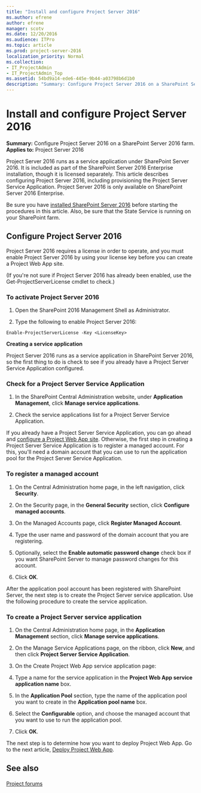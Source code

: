 ```yaml
---
title: "Install and configure Project Server 2016"
ms.author: efrene
author: efrene
manager: scotv
ms.date: 12/20/2016
ms.audience: ITPro
ms.topic: article
ms.prod: project-server-2016
localization_priority: Normal
ms.collection:
- IT_ProjectAdmin
- IT_ProjectAdmin_Top
ms.assetid: 54bd9a14-ede6-445e-9b44-a03798b6d1b0
description: "Summary: Configure Project Server 2016 on a SharePoint Server 2016 farm."
---
```


# Install and configure Project Server 2016
 
 **Summary:** Configure Project Server 2016 on a SharePoint Server 2016 farm.<br/>
**Applies to:** Project Server 2016
  
Project Server 2016 runs as a service application under SharePoint Server 2016. It is included as part of the SharePoint Server 2016 Enterprise installation, though it is licensed separately. This article describes configuring Project Server 2016, including provisioning the Project Server Service Application. Project Server 2016 is only available on SharePoint Server 2016 Enterprise.
  
Be sure you have [installed SharePoint Server 2016](http://technet.microsoft.com/library/8a911115-de8a-4cf3-9701-f5ba78fa8bfc%28Office.14%29.aspx) before starting the procedures in this article. Also, be sure that the State Service is running on your SharePoint farm.
  
## Configure Project Server 2016

Project Server 2016 requires a license in order to operate, and you must enable Project Server 2016 by using your license key before you can create a Project Web App site. 
  
(If you're not sure if Project Server 2016 has already been enabled, use the Get-ProjectServerLicense cmdlet to check.)
  
### To activate Project Server 2016

1. Open the SharePoint 2016 Management Shell as Administrator.
    
2. Type the following to enable Project Server 2016:
    
  ```
  Enable-ProjectServerLicense -Key <LicenseKey>
  ```

 **Creating a service application**
  
Project Server 2016 runs as a service application in SharePoint Server 2016, so the first thing to do is check to see if you already have a Project Server Service Application configured.
  
### Check for a Project Server Service Application

1. In the SharePoint Central Administration website, under **Application Management**, click **Manage service applications**.
    
2. Check the service applications list for a Project Server Service Application.
    
If you already have a Project Server Service Application, you can go ahead and [configure a Project Web App site](deploy-project-web-app.md). Otherwise, the first step in creating a Project Server Service Application is to register a managed account. For this, you'll need a domain account that you can use to run the application pool for the Project Server Service Application.
  
### To register a managed account

1. On the Central Administration home page, in the left navigation, click **Security**.
    
2. On the Security page, in the **General Security** section, click **Configure managed accounts**.
    
3. On the Managed Accounts page, click **Register Managed Account**.
    
4. Type the user name and password of the domain account that you are registering.
    
5. Optionally, select the **Enable automatic password change** check box if you want SharePoint Server to manage password changes for this account.
    
6. Click **OK**.
    
After the application pool account has been registered with SharePoint Server, the next step is to create the Project Server service application. Use the following procedure to create the service application.
  
### To create a Project Server service application

1. On the Central Administration home page, in the **Application Management** section, click **Manage service applications**.
    
2. On the Manage Service Applications page, on the ribbon, click **New**, and then click **Project Server Service Application**.
    
3. On the Create Project Web App service application page:
    
1. Type a name for the service application in the **Project Web App service application name** box.
    
2. In the **Application Pool** section, type the name of the application pool you want to create in the **Application pool name** box.
    
3. Select the **Configurable** option, and choose the managed account that you want to use to run the application pool.
    
4. Click **OK**.
    
The next step is to determine how you want to deploy Project Web App. Go to the next article, [Deploy Project Web App](deploy-project-web-app.md).
  
## See also

#### 

[Project forums](https://social.technet.microsoft.com/Forums/en-US/category/project)

